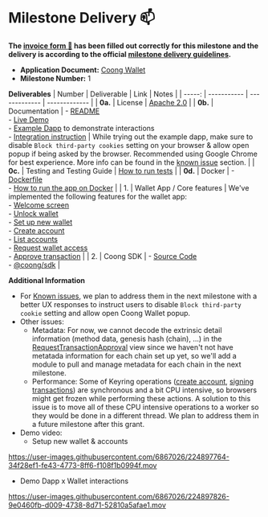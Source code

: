 # Milestone Delivery :mailbox:

**The [invoice form :pencil:](https://docs.google.com/forms/d/e/1FAIpQLSfmNYaoCgrxyhzgoKQ0ynQvnNRoTmgApz9NrMp-hd8mhIiO0A/viewform) has been filled out correctly for this milestone and the delivery is according to the official [milestone delivery guidelines](https://github.com/w3f/Grants-Program/blob/master/docs/Support%20Docs/milestone-deliverables-guidelines.md).**  

* **Application Document:** [Coong Wallet](https://github.com/w3f/Grants-Program/blob/master/applications/coong_wallet.md)
* **Milestone Number:** 1

**Deliverables**
| Number | Deliverable | Link | Notes |
| -----: | ----------- | ------------- | ------------- |
| **0a.** | License | [Apache 2.0](https://github.com/CoongCrafts/coong-wallet/blob/w3f-milestone-1/LICENSE) |
| **0b.** | Documentation | - [README](https://github.com/CoongCrafts/coong-wallet/blob/w3f-milestone-1/README.md)<br/>- [Live Demo](https://app.coongwallet.io/)<br/>- [Example Dapp](https://coong-demo-dapp.netlify.app) to demonstrate interactions<br/> - [Integration instruction](https://github.com/CoongCrafts/coong-wallet/blob/w3f-milestone-1/README.md#integrate-coong-wallet-into-your-dapps) | While trying out the example dapp, make sure to disable `Block third-party cookies` setting on your browser & allow open popup if being asked by the browser. Recommended using Google Chrome for best experience. More info can be found in the [known issue](https://github.com/CoongCrafts/coong-wallet/tree/w3f-milestone-1#known-issues) section. |
| **0c.** | Testing and Testing Guide | [How to run tests](https://github.com/CoongCrafts/coong-wallet/tree/w3f-milestone-1#how-to-run-tests) |
| **0d.** | Docker | - [Dockerfile](https://github.com/CoongCrafts/coong-wallet/blob/w3f-milestone-1/Dockerfile)<br/>- [How to run the app on Docker](https://github.com/CoongCrafts/coong-wallet/blob/w3f-milestone-1/README.md#run-it-on-docker) |
| 1. | Wallet App / Core features | We've implemented the following features for the wallet app:<br/>- [Welcome screen](https://github.com/CoongCrafts/coong-wallet/blob/w3f-milestone-1/packages/ui/src/components/pages/Welcome.tsx)<br/>- [Unlock wallet](https://github.com/CoongCrafts/coong-wallet/blob/w3f-milestone-1/packages/ui/src/components/pages/UnlockWallet.tsx)<br/>- [Set up new wallet](https://github.com/CoongCrafts/coong-wallet/tree/w3f-milestone-1/packages/ui/src/components/pages/NewWallet/index.tsx)<br/>- [Create account](https://github.com/CoongCrafts/coong-wallet/blob/w3f-milestone-1/packages/ui/src/components/shared/NewAccountButton.tsx)<br/>- [List accounts](https://github.com/CoongCrafts/coong-wallet/blob/w3f-milestone-1/packages/ui/src/components/pages/Accounts/index.tsx)<br/>- [Request wallet access](https://github.com/CoongCrafts/coong-wallet/blob/w3f-milestone-1/packages/ui/src/components/pages/Request/RequestAccess/index.tsx)<br/>- [Approve transaction](https://github.com/CoongCrafts/coong-wallet/blob/w3f-milestone-1/packages/ui/src/components/pages/Request/RequestTransactionApproval/index.tsx) |
| 2. | Coong SDK | - [Source Code](https://github.com/CoongCrafts/coong-wallet/tree/w3f-milestone-1/packages/sdk)<br/> - [@coong/sdk](https://www.npmjs.com/package/@coong/sdk) |

**Additional Information**
- For [Known issues](https://github.com/CoongCrafts/coong-wallet/tree/w3f-milestone-1#known-issues), we plan to address them in the next milestone with a better UX responses to instruct users to disable `Block third-party cookie` setting and allow open Coong Wallet popup.
- Other issues:
  - Metadata: For now, we cannot decode the extrinsic detail information (method data, genesis hash (chain), ...) in the [RequestTransactionApproval](https://github.com/CoongCrafts/coong-wallet/blob/w3f-milestone-1/packages/ui/src/components/pages/Request/RequestTransactionApproval/RequestDetails.tsx) view since we haven't not have metatada information for each chain set up yet, so we'll add a module to pull and manage metadata for each chain in the next milestone.
  - Performance: Some of Keyring operations ([create account](https://github.com/CoongCrafts/coong-wallet/blob/fef9890fd589d1c68c7d6172db67c5cc89ff853f/packages/ui/src/components/shared/NewAccountButton.tsx#L47), [signing transactions](https://github.com/CoongCrafts/coong-wallet/blob/fef9890fd589d1c68c7d6172db67c5cc89ff853f/packages/ui/src/components/pages/Request/RequestTransactionApproval/index.tsx#L52)) are synchronous and a bit CPU intensive, so browsers might get frozen while performing these actions. A solution to this issue is to move all of these CPU intensive operations to a worker so they would be done in a different thread. We plan to address them in a future milestone after this grant.
- Demo video:
  - Setup new wallet & accounts
 
https://user-images.githubusercontent.com/6867026/224897764-34f28ef1-fe43-4773-8ff6-f108f1b0994f.mov


  - Demo Dapp x Wallet interactions

https://user-images.githubusercontent.com/6867026/224897826-9e0460fb-d009-4738-8d71-52810a5afae1.mov


